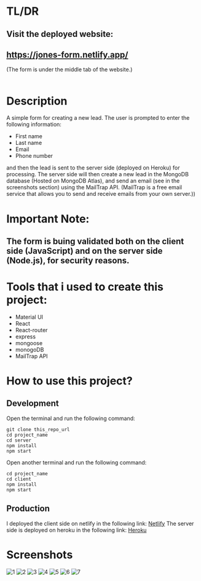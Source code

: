 # TL/DR
## Visit the deployed website:
## https://jones-form.netlify.app/
(The form is under the middle tab of the website.)
<br>
<br>

# Description

A simple form for creating a new lead.
The user is prompted to enter the following information:

- First name
- Last name
- Email
- Phone number

and then the lead is sent to the server side (deployed on Heroku) for processing.
The server side will then create a new lead in the MongoDB database (Hosted on MongoDB Atlas), and send an email (see in the screenshots section) using the
MailTrap API.
(MailTrap is a free email service that allows you to send and receive emails from your own server.))

# Important Note:
## The form is buing validated both on the client side (JavaScript) and on the server side (Node.js), for security reasons.

# Tools that i used to create this project:

- Material UI
- React
- React-router
- express
- mongoose
- monogoDB
- MailTrap API

# How to use this project?

## Development
Open the terminal and run the following command:
```
git clone this_repo_url
cd project_name
cd server
npm install
npm start
```

Open another terminal and run the following command:

```
cd project_name
cd client
npm install
npm start
```

## Production

I deployed the client side on netlify in the following link:
[Netlify](https://jones-form.netlify.app/)
The server side is deployed on heroku in the following link:
[Heroku](https://jones-leads.herokuapp.com)

# Screenshots
![1](https://user-images.githubusercontent.com/48846533/167588308-f297e073-053e-45d6-8f3a-6fb97877387b.png)
![2](https://user-images.githubusercontent.com/48846533/167588312-99cbc582-a56a-49f8-b4f6-854fc74c2378.png)
![3](https://user-images.githubusercontent.com/48846533/167588315-944a77db-aeb7-45c5-b337-2d34cc1e2795.png)
![4](https://user-images.githubusercontent.com/48846533/167588316-5ceab0b5-aacb-4f34-a184-9bae12cba084.png)
![5](https://user-images.githubusercontent.com/48846533/167588293-77e14a83-b476-460a-95cf-812802d3643c.png)
![6](https://user-images.githubusercontent.com/48846533/167588300-5cd9a7d1-738d-4491-9c67-82186db7ffc5.png)
![7](https://user-images.githubusercontent.com/48846533/167588306-c64493f5-4825-4b3b-a914-0768343990d4.png)
